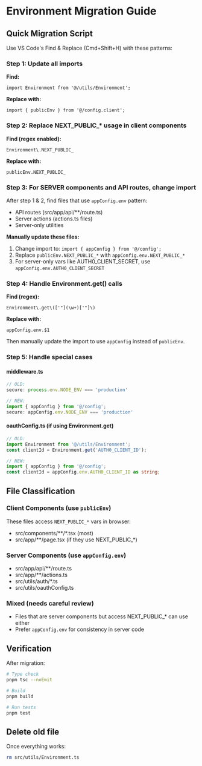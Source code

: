 # Environment Migration Guide

## Quick Migration Script

Use VS Code's Find & Replace (Cmd+Shift+H) with these patterns:

### Step 1: Update all imports

**Find:**
```
import Environment from '@/utils/Environment';
```

**Replace with:**
```
import { publicEnv } from '@/config.client';
```

### Step 2: Replace NEXT_PUBLIC_* usage in client components

**Find (regex enabled):**
```
Environment\.NEXT_PUBLIC_
```

**Replace with:**
```
publicEnv.NEXT_PUBLIC_
```

### Step 3: For SERVER components and API routes, change import

After step 1 & 2, find files that use `appConfig.env` pattern:
- API routes (src/app/api/**/route.ts)
- Server actions (actions.ts files)  
- Server-only utilities

**Manually update these files:**
1. Change import to: `import { appConfig } from '@/config';`
2. Replace `publicEnv.NEXT_PUBLIC_*` with `appConfig.env.NEXT_PUBLIC_*` 
3. For server-only vars like AUTH0_CLIENT_SECRET, use `appConfig.env.AUTH0_CLIENT_SECRET`

### Step 4: Handle Environment.get() calls

**Find (regex):**
```
Environment\.get\(['"](\w+)['"]\)
```

**Replace with:**
```
appConfig.env.$1
```

Then manually update the import to use `appConfig` instead of `publicEnv`.

### Step 5: Handle special cases

#### middleware.ts
```typescript
// OLD:
secure: process.env.NODE_ENV === 'production'

// NEW:
import { appConfig } from '@/config';
secure: appConfig.env.NODE_ENV === 'production'
```

#### oauthConfig.ts (if using Environment.get)
```typescript
// OLD:
import Environment from '@/utils/Environment';
const clientId = Environment.get('AUTH0_CLIENT_ID');

// NEW:
import { appConfig } from '@/config';
const clientId = appConfig.env.AUTH0_CLIENT_ID as string;
```

## File Classification

### Client Components (use `publicEnv`)
These files access `NEXT_PUBLIC_*` vars in browser:
- src/components/**/*.tsx (most)
- src/app/**/page.tsx (if they use NEXT_PUBLIC_*)

### Server Components (use `appConfig.env`)
- src/app/api/**/route.ts
- src/app/**/actions.ts
- src/utils/auth/*.ts
- src/utils/oauthConfig.ts

### Mixed (needs careful review)
- Files that are server components but access NEXT_PUBLIC_* can use either
- Prefer `appConfig.env` for consistency in server code

## Verification

After migration:

```bash
# Type check
pnpm tsc --noEmit

# Build
pnpm build

# Run tests
pnpm test
```

## Delete old file

Once everything works:
```bash
rm src/utils/Environment.ts
```
